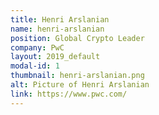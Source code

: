 ```yaml
---
title: Henri Arslanian
name: henri-arslanian
position: Global Crypto Leader
company: PwC
layout: 2019_default
modal-id: 1
thumbnail: henri-arslanian.png
alt: Picture of Henri Arslanian
link: https://www.pwc.com/
---
```


